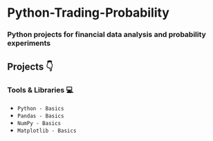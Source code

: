 # Python-Trading-Probability
### Python projects for financial data analysis and probability experiments

## Projects 👇


### Tools & Libraries 💻
- `Python - Basics`
- `Pandas - Basics`
- `NumPy - Basics`
- `Matplotlib - Basics`

